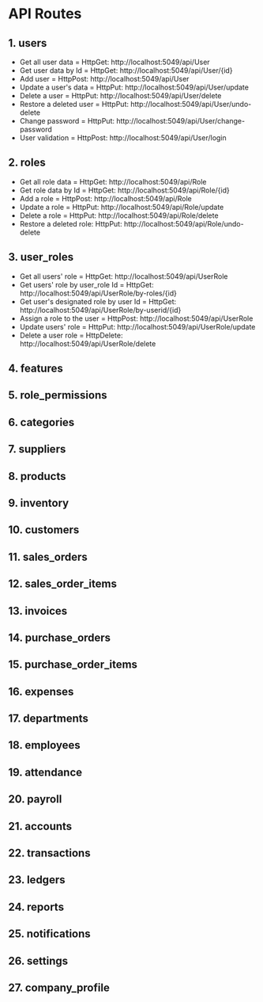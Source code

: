 # API Routes 

## 1. users
- Get all user data = HttpGet: http://localhost:5049/api/User
- Get user data by Id = HttpGet: http://localhost:5049/api/User/{id}
- Add user = HttpPost: http://localhost:5049/api/User
- Update a user's data = HttpPut: http://localhost:5049/api/User/update
- Delete a user = HttpPut: http://localhost:5049/api/User/delete
- Restore a deleted user = HttpPut: http://localhost:5049/api/User/undo-delete
- Change password = HttpPut: http://localhost:5049/api/User/change-password
- User validation = HttpPost: http://localhost:5049/api/User/login

## 2. roles
- Get all role data = HttpGet: http://localhost:5049/api/Role
- Get role data by Id = HttpGet: http://localhost:5049/api/Role/{id}
- Add a role = HttpPost: http://localhost:5049/api/Role
- Update a role = HttpPut: http://localhost:5049/api/Role/update
- Delete a role = HttpPut: http://localhost:5049/api/Role/delete
- Restore a deleted role: HttpPut: http://localhost:5049/api/Role/undo-delete

## 3. user_roles
- Get all users' role = HttpGet: http://localhost:5049/api/UserRole
- Get users' role by user_role Id = HttpGet: http://localhost:5049/api/UserRole/by-roles/{id}
- Get user's designated role by user Id = HttpGet: http://localhost:5049/api/UserRole/by-userid/{id}
- Assign a role to the user = HttpPost: http://localhost:5049/api/UserRole
- Update users' role = HttpPut: http://localhost:5049/api/UserRole/update
- Delete a user role = HttpDelete: http://localhost:5049/api/UserRole/delete

## 4. features

## 5. role_permissions

## 6. categories

## 7. suppliers

## 8. products

## 9. inventory

## 10. customers

## 11. sales_orders

## 12. sales_order_items

## 13. invoices

## 14. purchase_orders

## 15. purchase_order_items

## 16. expenses

## 17. departments

## 18. employees

## 19. attendance

## 20. payroll

## 21. accounts

## 22. transactions

## 23. ledgers

## 24. reports

## 25. notifications

## 26. settings

## 27. company_profile